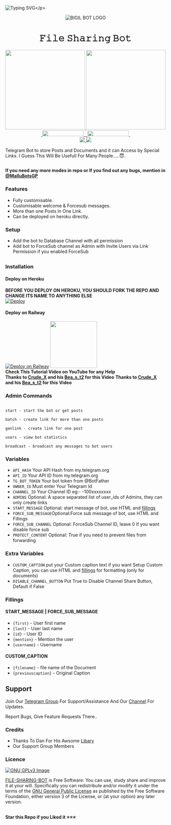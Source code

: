 ![Typing SVG](https://readme-typing-svg.herokuapp.com/?lines=𝗪𝗘𝗟𝗖𝗢𝗠𝗘+𝗧𝗢+𝗙𝗜𝗟𝗘+𝗦𝗛𝗔𝗥𝗜𝗡𝗚+𝗕𝗢𝗧!;𝗖𝗥𝗘𝗔𝗧𝗘𝗗+𝗕𝗬+𝗣𝗕+𝗔𝗝𝗔𝗬;)</p>
<p align="center">
  <img src="https://telegra.ph/file/20d0ceb05bcfb1a793f5f.jpg" alt="BIGIL BOT LOGO">
</p>
<h1 align="center">
  <b> 𝙵𝚒𝚕𝚎 𝚂𝚑𝚊𝚛𝚒𝚗𝚐 𝙱𝚘𝚝</b>
</h1>

<p align="center">
  <a href="https://www.python.org">
    <img src="http://ForTheBadge.com/images/badges/made-with-python.svg" width ="250">
  </a>
<a href="https://t.me/Crude_X">
    <img src="https://github.com/Crude_X/PyrogramGenStr/blob/main/resources/madebymallubots-badge.svg" width="250">
  </a><br>
  <a href="https://t.me/MalluHubYT">
    &nbsp;<img src="https://img.shields.io/badge/MalluHubYT-Channel-blue?style=flat-square&logo=telegram" width="130" height="18">&nbsp;
  </a>
  <a href="https://t.me/MalluBotsGP">
    &nbsp;<img src="https://img.shields.io/badge/MalluHubGP-Group-blue?style=flat-square&logo=telegram" width="130" height="18">&nbsp;
  </a>
  <br>
  <a href="https://github.com/PbAjay/File-Sharing-Bot/stargazers">
    <img src="https://img.shields.io/github/stars/PbAjay/File-Sharing-Bot?style=social">
  </a>
  <a href="https://github.com/PbAjay/File-Sharing-Bot/fork">
    <img src="https://img.shields.io/github/forks/PbAjay/File-Sharing-Bot?label=Fork&style=social">
  </a>  
</p>


Telegram Bot to store Posts and Documents and it can Access by Special Links.
I Guess This Will Be Usefull For Many People.....😇. 

##

**If you need any more modes in repo or If you find out any bugs, mention in [@MalluBotsGP ](https://www.telegram.dog/MalluHubGP)**

### Features
- Fully customisable.
- Customisable welcome & Forcesub messages.
- More than one Posts in One Link.
- Can be deployed on heroku directly.

### Setup

- Add the bot to Database Channel with all permission
- Add bot to ForceSub channel as Admin with Invite Users via Link Permission if you enabled ForceSub 

##
### Installation
#### Deploy on Heroku
**BEFORE YOU DEPLOY ON HEROKU, YOU SHOULD FORK THE REPO AND CHANGE ITS NAME TO ANYTHING ELSE**<br>
[![Deploy](https://www.herokucdn.com/deploy/button.svg)](https://heroku.com/deploy?template=https://github.com/garudan-123/Bigil?organization=garudan-123&organization=garudan-123)</br>
#### Deploy on Railway
[![Deploy on Railway](https://railway.app/button.svg)](https://railway.app/new/template/https://github.com/PbAjay/Bigil)
<a href="https://youtu.be/LCrkRTMkmzE">
  <img src="https://img.shields.io/badge/How%20to-Deploy-red?logo=youtube" width="147">
</a><br>
**Check This Tutorial Video on YouTube for any Help**<br>
**Thanks to [Crude_X](https://t.me/Crude_X) and his [Bea_s_t2](https://t.me/Bea_s_t2) for this Video**
**Thanks to [Crude_X](https://t.me/Crude_X) and his [Bea_s_t2](https://t.me/Bea_s_t2) for this Video**


### Admin Commands
```

start - start the bot or get posts

batch - create link for more than one posts

genlink - create link for one post

users - view bot statistics

broadcast - broadcast any messages to bot users
```

### Variables

* `API_HASH` Your API Hash from my.telegram.org
* `API_ID` Your API ID from my.telegram.org
* `TG_BOT_TOKEN` Your bot token from @BotFather
* `OWNER_ID` Must enter Your Telegram Id
* `CHANNEL_ID` Your Channel ID eg:- -100xxxxxxxx
* `ADMINS` Optional: A space separated list of user_ids of Admins, they can only create links
* `START_MESSAGE` Optional: start message of bot, use HTML and <a href='https://github.com/MalluBotsYT/File-Sharing-Bot/blob/main/README.md#start_message'>fillings</a>
* `FORCE_SUB_MESSAGE`Optional:Force sub message of bot, use HTML and Fillings
* `FORCE_SUB_CHANNEL` Optional: ForceSub Channel ID, leave 0 if you want disable force sub
* `PROTECT_CONTENT` Optional: True if you need to prevent files from forwarding

### Extra Variables

* `CUSTOM_CAPTION` put your Custom caption text if you want Setup Custom Caption, you can use HTML and <a href='https://github.com/MalluBotsYT/File-Sharing-Bot/blob/main/README.md#custom_caption'>fillings</a> for formatting (only for documents)
* `DISABLE_CHANNEL_BUTTON` Put True to Disable Channel Share Button, Default if False

### Fillings
#### START_MESSAGE | FORCE_SUB_MESSAGE

* `{first}` - User first name
* `{last}` - User last name
* `{id}` - User ID
* `{mention}` - Mention the user
* `{username}` - Username

#### CUSTOM_CAPTION

* `{filename}` - file name of the Document
* `{previouscaption}` - Original Caption


## Support   
Join Our [Telegram Group](https://www.telegram.dog/MalluBotsGP) For Support/Assistance And Our [Channel](https://www.telegram.dog/MalluBotsYT) For Updates.   
   
Report Bugs, Give Feature Requests There..   

### Credits

- Thanks To Dan For His Awsome [Libary](https://github.com/pyrogram/pyrogram)
- Our Support Group Members

### Licence
[![GNU GPLv3 Image](https://www.gnu.org/graphics/gplv3-127x51.png)](http://www.gnu.org/licenses/gpl-3.0.en.html)  

[FILE-SHARING-BOT](https://github.com/MalluBotsYT/File-Sharing-Bot/) is Free Software: You can use, study share and improve it at your
will. Specifically you can redistribute and/or modify it under the terms of the
[GNU General Public License](https://www.gnu.org/licenses/gpl.html) as
published by the Free Software Foundation, either version 3 of the License, or
(at your option) any later version. 

##

   **Star this Repo if you Liked it ⭐⭐⭐**
